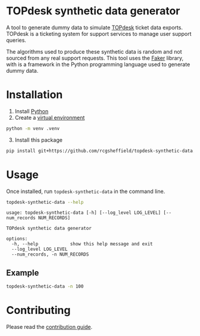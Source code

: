 # TOPdesk synthetic data generator

A tool to generate dummy data to simulate [TOPdesk](https://docs.python.org/3/library/venv.html) ticket data exports. TOPdesk is a ticketing system for support services to manage user support queries.

The algorithms used to produce these synthetic data is random and not sourced from any real support requests. This tool uses the [Faker](https://faker.readthedocs.io/) library, with is a framework in the Python programming language used to generate dummy data.

# Installation

1. Install [Python](https://python.org)
2. Create a [virtual environment](https://docs.python.org/3/library/venv.html)

```bash
python -m venv .venv
```

3. Install this package

```bash
pip install git+https://github.com/rcgsheffield/topdesk-synthetic-data.git
```

# Usage

Once installed, run `topdesk-synthetic-data` in the command line.

```bash
topdesk-synthetic-data --help
```
```
usage: topdesk-synthetic-data [-h] [--log_level LOG_LEVEL] [--num_records NUM_RECORDS]

TOPdesk synthetic data generator

options:
  -h, --help            show this help message and exit
  --log_level LOG_LEVEL
  --num_records, -n NUM_RECORDS

```

## Example

```bash
topdesk-synthetic-data -n 100
```

# Contributing

Please read the [contribution guide](./CONTRIBUTING.md).
